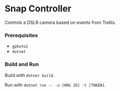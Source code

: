 # Snap Controller

Controls a DSLR camera based on events from Trellis.


### Prerequisites 

* `gphoto2`
* `dotnet`

### Build and Run

Build with `dotnet build`.

Run with `dotnet run -- -o [ORG ID] -t [TOKEN]`.
